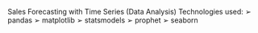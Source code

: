 Sales Forecasting with Time Series (Data Analysis)
Technologies used:
➢ pandas
➢ matplotlib
➢ statsmodels
➢ prophet
➢ seaborn

